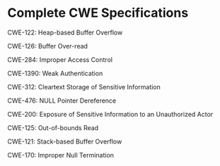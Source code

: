 

# Complete CWE Specifications

CWE-122: Heap-based Buffer Overflow

CWE-126: Buffer Over-read

CWE-284: Improper Access Control

CWE-1390: Weak Authentication

CWE-312: Cleartext Storage of Sensitive Information

CWE-476: NULL Pointer Dereference

CWE-200: Exposure of Sensitive Information to an Unauthorized Actor

CWE-125: Out-of-bounds Read

CWE-121: Stack-based Buffer Overflow

CWE-170: Improper Null Termination